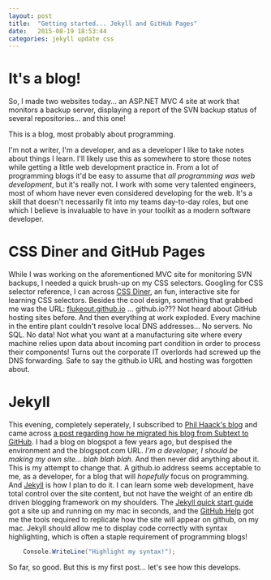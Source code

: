 ```yaml
---
layout: post
title:  "Getting started... Jekyll and GitHub Pages"
date:   2015-08-19 18:53:44
categories: jekyll update css
---
```

# It's a blog!
So, I made two websites today... an ASP.NET MVC 4 site at work that monitors a backup server, displaying a report of the SVN backup status of several repositories... and this one!

This is a blog, most probably about programming.

I'm not a writer, I'm a developer, and as a developer I like to take notes about things I learn. I'll likely use this as somewhere to store those notes while getting a little web development practice in. From a lot of programming blogs it'd be easy to assume that *all programming was web development*, but it's really not. I work with some very talented engineers, most of whom have never even considered developing for the web. It's a skill that doesn't necessarily fit into my teams day-to-day roles, but one which I believe is invaluable to have in your toolkit as a modern software developer. 

# CSS Diner and GitHub Pages
[css-diner]: http://flukeout.github.io
While I was working on the aforementioned MVC site for monitoring SVN backups, I needed a quick brush-up on my CSS selectors. Googling for CSS selector reference, I can across [CSS Diner][css-diner], an fun, interactive site for learning CSS selectors. Besides the cool design, something that grabbed me was the URL: [flukeout.github.io][css-diner] ... github.io??? Not heard about GitHub hosting sites before. And then everything at work exploded. Every machine in the entire plant couldn't resolve local DNS addresses... No servers. No SQL. No data! Not what you want at a manufacturing site where every machine relies upon data about incoming part condition in order to process their components! Turns out the corporate IT overlords had screwed up the DNS forwarding. Safe to say the github.io URL and hosting was forgotten about.

# Jekyll
[haacked]:        http://haacked.com
[haacked-jekyll]: http://haacked.com/archive/2013/12/02/dr-jekyll-and-mr-haack/
[jekyll]:         http://jekyllrb.com/
[jekyll-qs]:      http://jekyllrb.com/docs/quickstart/
[github-help]:    https://help.github.com/articles/using-jekyll-with-pages/
This evening, completely seperately, I subscribed to [Phil Haack's blog][haacked] and came across [a post regarding how he migrated his blog from Subtext to GitHub][haacked-jekyll]. I had a blog on blogspot a few years ago, but despised the environment and the blogspot.com URL. *I'm a developer, I should be making my own site... blah blah blah.* And then never did anything about it.
This is my attempt to change that. A github.io address seems acceptable to me, as a developer, for a blog that will *hopefully* focus on programming. And [Jekyll][jekyll] is how I plan to do it. I can learn some web development, have total control over the site content, but not have the weight of an entire db driven blogging framework on my shoulders. The [Jekyll quick start guide][jekyll-qs] got a site up and running on my mac in seconds, and the [GitHub Help][github-help] got me the tools required to replicate how the site will appear on github, on my mac.
Jekyll should allow me to display code correctly with syntax highlighting, which is often a staple requirement of programming blogs!
```c#
    Console.WriteLine("Highlight my syntax!");
```

So far, so good. But this is my first post... let's see how this develops.
